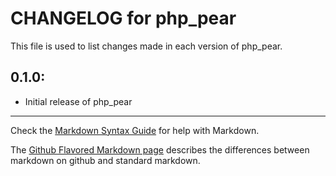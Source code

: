 # CHANGELOG for php_pear

This file is used to list changes made in each version of php_pear.

## 0.1.0:

* Initial release of php_pear

- - -
Check the [Markdown Syntax Guide](http://daringfireball.net/projects/markdown/syntax) for help with Markdown.

The [Github Flavored Markdown page](http://github.github.com/github-flavored-markdown/) describes the differences between markdown on github and standard markdown.
